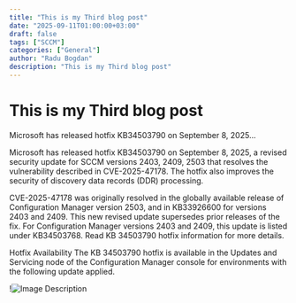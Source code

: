 ```yaml
---
title: "This is my Third blog post"
date: "2025-09-11T01:00:00+03:00"
draft: false
tags: ["SCCM"]
categories: ["General"]
author: "Radu Bogdan"
description: "This is my Third blog post"
---
```


# This is my Third blog post

Microsoft has released hotfix KB34503790 on September 8, 2025...

Microsoft has released hotfix KB34503790 on September 8, 2025, a revised security update for SCCM versions 2403, 2409, 2503 that resolves the vulnerability described in CVE-2025-47178. The hotfix also improves the security of discovery data records (DDR) processing.

CVE-2025-47178 was originally resolved in the globally available release of Configuration Manager version 2503, and in KB33926600 for versions 2403 and 2409. This new revised update supersedes prior releases of the fix. For Configuration Manager versions 2403 and 2409, this update is listed under KB34503768. Read KB 34503790 hotfix information for more details.

Hotfix Availability
The KB 34503790 hotfix is available in the Updates and Servicing node of the Configuration Manager console for environments with the following update applied.

!![Image Description](/images/Pasted%20image%2020250911081748.png)

